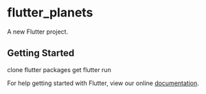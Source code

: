 # flutter_planets

A new Flutter project.

## Getting Started

clone
flutter packages get
flutter run

For help getting started with Flutter, view our online
[documentation](https://flutter.io/).
